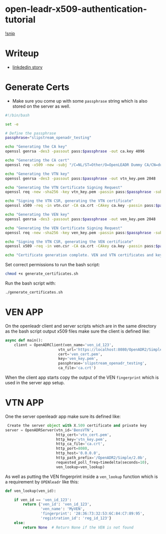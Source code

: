 # open-leadr-x509-authentication-tutorial


[!snip](/images/x509-openleadr-auth-snip.JPG)

# Writeup
* [linkdedin story](https://www.linkedin.com/posts/ben-bartling-510a0961_demandresponse-energymanagement-openadr-activity-7134285763650748416-7Ux3?utm_source=share&utm_medium=member_desktop)

# Generate Certs

* Make sure you come up with some `passphrase` string which is also stored on the server as well.

```bash
#!/bin/bash

set -e

# Define the passphrase
passphrase="slipstream_openadr_testing"

echo "Generating the CA key"
openssl genrsa -des3 -passout pass:$passphrase -out ca.key 4096

echo "Generating the CA cert"
openssl req -x509 -new -subj "/C=NL/ST=Other/O=OpenLEADR Dummy CA/CN=dummy-ca.openleadr.org" -nodes -key ca.key -passin pass:$passphrase -sha256 -days 3650 -out ca.crt

echo "Generating the VTN key"
openssl genrsa -des3 -passout pass:$passphrase -out vtn_key.pem 2048

echo "Generating the VTN Certificate Signing Request"
openssl req -new -sha256 -key vtn_key.pem -passin pass:$passphrase -subj "/C=NL/ST=Other/O=OpenLEADR Dummy VTN/CN=localhost" -out vtn.csr

echo "Signing the VTN CSR, generating the VTN certificate"
openssl x509 -req -in vtn.csr -CA ca.crt -CAkey ca.key -passin pass:$passphrase -CAcreateserial -out vtn_cert.pem -days 3650 -sha256

echo "Generating the VEN key"
openssl genrsa -des3 -passout pass:$passphrase -out ven_key.pem 2048

echo "Generating the VEN Certificate Signing Request"
openssl req -new -sha256 -key ven_key.pem -passin pass:$passphrase -subj "/C=NL/ST=Other/O=OpenLEADR Dummy VEN/CN=dummy-ven.openleadr.org" -out ven.csr

echo "Signing the VTN CSR, generating the VEN certificate"
openssl x509 -req -in ven.csr -CA ca.crt -CAkey ca.key -passin pass:$passphrase -CAcreateserial -out ven_cert.pem -days 3650 -sha256

echo "Certificate generation complete. VEN and VTN certificates and keys are created."
```

Set correct permissions to run the bash script:
```bash
chmod +x generate_certificates.sh
```

Run the bash script with:
```bash
./generate_certificates.sh
```

# VEN APP
On the openleadr client and server scripts which are in the same directory as the bash script output x509 files make sure the client is defined like:
```python
async def main():
    client = OpenADRClient(ven_name='ven_id_123',
                        vtn_url='https://localhost:8080/OpenADR2/Simple/2.0b',
                        cert='ven_cert.pem',
                        key='ven_key.pem',
                        passphrase='slipstream_openadr_testing',
                        ca_file='ca.crt')
```
When the client app starts copy the output of the VEN `fingerprint` which is used in the server app setup.
# VTN APP
One the server openleadr app make sure its defined like:
```python
 Create the server object with X.509 certificate and private key
server = OpenADRServer(vtn_id='BensVTN',
                       http_cert='vtn_cert.pem',
                       http_key='vtn_key.pem',
                       http_ca_file='ca.crt',
                       http_port=8080,
                       http_host='0.0.0.0',
                       http_path_prefix='/OpenADR2/Simple/2.0b',
                       requested_poll_freq=timedelta(seconds=10),
                       ven_lookup=ven_lookup)
```

As well as putting the VEN fingerprint inside a `ven_lookup` function which is a requirement by `OPENleadr` like this:
```python
def ven_lookup(ven_id):

    if ven_id == 'ven_id_123':
        return {'ven_id': 'ven_id_123',
                'ven_name': 'MyVEN',
                'fingerprint': '28:36:73:32:53:6C:84:C7:89:95',
                'registration_id': 'reg_id_123'}
    else:
        return None  # Return None if the VEN is not found
```

